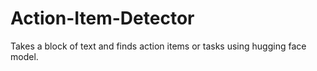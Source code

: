 # Action-Item-Detector
Takes a block of text and finds action items or tasks using hugging face model. 
